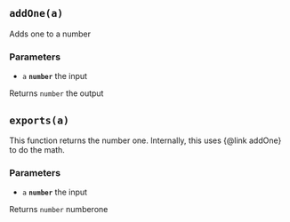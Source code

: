 ## `addOne(a)`

Adds one to a number

### Parameters

* `a` **`number`** the input


Returns `number` the output

## `exports(a)`

This function returns the number one. Internally, this uses
{@link addOne} to do the math.

### Parameters

* `a` **`number`** the input


Returns `number` numberone

